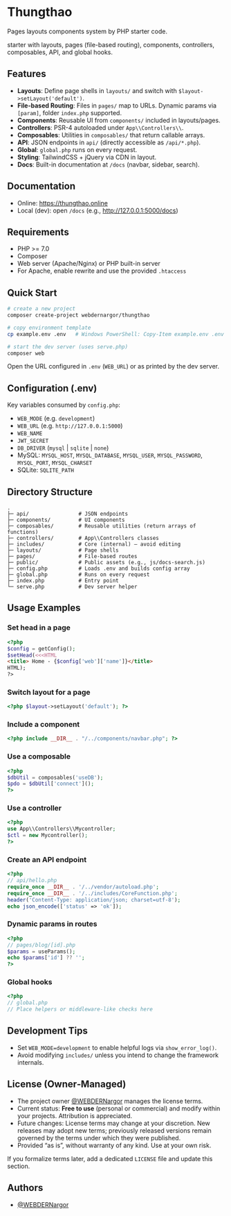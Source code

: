 # Thungthao
 
 Pages layouts components system by PHP starter code.
 
starter with layouts, pages (file-based routing), components, controllers, composables, API, and global hooks.

## Features
- **Layouts**: Define page shells in `layouts/` and switch with `$layout->setLayout('default')`.
- **File-based Routing**: Files in `pages/` map to URLs. Dynamic params via `[param]`, folder `index.php` supported.
- **Components**: Reusable UI from `components/` included in layouts/pages.
- **Controllers**: PSR-4 autoloaded under `App\\Controllers\\`.
- **Composables**: Utilities in `composables/` that return callable arrays.
- **API**: JSON endpoints in `api/` (directly accessible as `/api/*.php`).
- **Global**: `global.php` runs on every request.
- **Styling**: TailwindCSS + jQuery via CDN in layout.
- **Docs**: Built-in documentation at `/docs` (navbar, sidebar, search).

## Documentation
- Online: https://thungthao.online
- Local (dev): open `/docs` (e.g., http://127.0.0.1:5000/docs)

## Requirements
- PHP >= 7.0
- Composer
- Web server (Apache/Nginx) or PHP built-in server
- For Apache, enable rewrite and use the provided `.htaccess`

## Quick Start
```bash
# create a new project
composer create-project webdernargor/thungthao

# copy environment template
cp example.env .env   # Windows PowerShell: Copy-Item example.env .env

# start the dev server (uses serve.php)
composer web
```
Open the URL configured in `.env` (`WEB_URL`) or as printed by the dev server.

## Configuration (.env)
Key variables consumed by `config.php`:
- `WEB_MODE` (e.g. `development`)
- `WEB_URL` (e.g. `http://127.0.0.1:5000`)
- `WEB_NAME`
- `JWT_SECRET`
- `DB_DRIVER` (`mysql` | `sqlite` | `none`)
- MySQL: `MYSQL_HOST`, `MYSQL_DATABASE`, `MYSQL_USER`, `MYSQL_PASSWORD`, `MYSQL_PORT`, `MYSQL_CHARSET`
- SQLite: `SQLITE_PATH`

## Directory Structure
```
.
├─ api/                # JSON endpoints
├─ components/         # UI components
├─ composables/        # Reusable utilities (return arrays of functions)
├─ controllers/        # App\\Controllers classes
├─ includes/           # Core (internal) — avoid editing
├─ layouts/            # Page shells
├─ pages/              # File-based routes
├─ public/             # Public assets (e.g., js/docs-search.js)
├─ config.php          # Loads .env and builds config array
├─ global.php          # Runs on every request
├─ index.php           # Entry point
└─ serve.php           # Dev server helper
```

## Usage Examples

### Set head in a page
```php
<?php
$config = getConfig();
$setHead(<<<HTML
<title> Home - {$config['web']['name']}</title>
HTML);
?>
```

### Switch layout for a page
```php
<?php $layout->setLayout('default'); ?>
```

### Include a component
```php
<?php include __DIR__ . "/../components/navbar.php"; ?>
```

### Use a composable
```php
<?php
$dbUtil = composables('useDB');
$pdo = $dbUtil['connect']();
?>
```

### Use a controller
```php
<?php
use App\\Controllers\\Mycontroller;
$ctl = new Mycontroller();
?>
```

### Create an API endpoint
```php
<?php
// api/hello.php
require_once __DIR__ . '/../vendor/autoload.php';
require_once __DIR__ . '/../includes/CoreFunction.php';
header('Content-Type: application/json; charset=utf-8');
echo json_encode(['status' => 'ok']);
```

### Dynamic params in routes
```php
<?php
// pages/blog/[id].php
$params = useParams();
echo $params['id'] ?? '';
?>
```

### Global hooks
```php
<?php
// global.php
// Place helpers or middleware-like checks here
```

## Development Tips
- Set `WEB_MODE=development` to enable helpful logs via `show_error_log()`.
- Avoid modifying `includes/` unless you intend to change the framework internals.

## License (Owner‑Managed)
- The project owner [@WEBDERNargor](https://github.com/WEBDERNargor) manages the license terms.
- Current status: **Free to use** (personal or commercial) and modify within your projects. Attribution is appreciated.
- Future changes: License terms may change at your discretion. New releases may adopt new terms; previously released versions remain governed by the terms under which they were published.
- Provided “as is”, without warranty of any kind. Use at your own risk.

If you formalize terms later, add a dedicated `LICENSE` file and update this section.



## Authors
- [@WEBDERNargor](https://github.com/WEBDERNargor)
